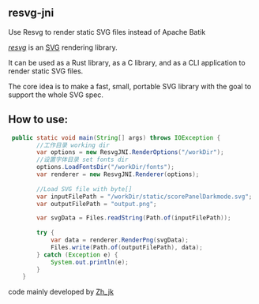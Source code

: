 ## resvg-jni

Use Resvg to render static SVG files instead of Apache Batik

*[resvg](https://github.com/linebender/resvg)* is an [SVG](https://en.wikipedia.org/wiki/Scalable_Vector_Graphics) rendering library.

It can be used as a Rust library, as a C library, and as a CLI application to render static SVG files.

The core idea is to make a fast, small, portable SVG library with the goal to support the whole SVG spec.

## How to use:
````java
 public static void main(String[] args) throws IOException {
        //工作目录 working dir
        var options = new ResvgJNI.RenderOptions("/workDir");
        //设置字体目录 set fonts dir
        options.LoadFontsDir("/workDir/fonts");
        var renderer = new ResvgJNI.Renderer(options);
        
        //Load SVG file with byte[]
        var inputFilePath = "/workDir/static/scorePanelDarkmode.svg";
        var outputFilePath = "output.png";

        var svgData = Files.readString(Path.of(inputFilePath));
    
        try {
            var data = renderer.RenderPng(svgData);
            Files.write(Path.of(outputFilePath), data);
        } catch (Exception e) {
            System.out.println(e);
        }
    }
````
code mainly developed by [Zh_jk](https://github.com/fantasyzhjk)
